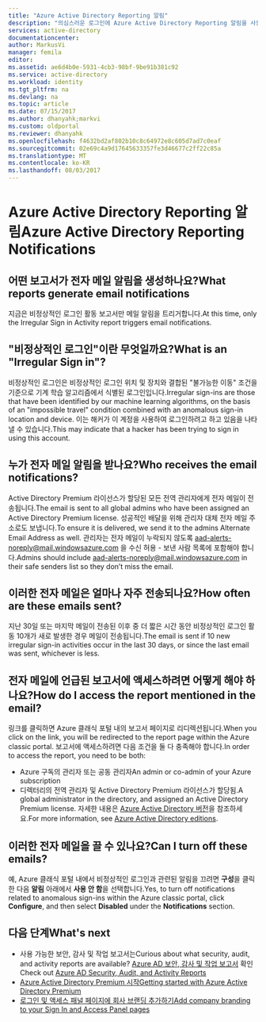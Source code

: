 ```yaml
---
title: "Azure Active Directory Reporting 알림"
description: "의심스러운 로그인에 Azure Active Directory Reporting 알림을 사용하는 방법입니다."
services: active-directory
documentationcenter: 
author: MarkusVi
manager: femila
editor: 
ms.assetid: ae6d4b0e-5931-4cb3-98bf-9be91b381c92
ms.service: active-directory
ms.workload: identity
ms.tgt_pltfrm: na
ms.devlang: na
ms.topic: article
ms.date: 07/15/2017
ms.author: dhanyahk;markvi
ms.custom: oldportal
ms.reviewer: dhanyahk
ms.openlocfilehash: f4632bd2af802b10c8c64972e8c605d7ad7c0eaf
ms.sourcegitcommit: 02e69c4a9d17645633357fe3d46677c2ff22c85a
ms.translationtype: MT
ms.contentlocale: ko-KR
ms.lasthandoff: 08/03/2017
---
```

# <a name="azure-active-directory-reporting-notifications"></a><span data-ttu-id="1e082-103">Azure Active Directory Reporting 알림</span><span class="sxs-lookup"><span data-stu-id="1e082-103">Azure Active Directory Reporting Notifications</span></span>
## <a name="what-reports-generate-email-notifications"></a><span data-ttu-id="1e082-104">어떤 보고서가 전자 메일 알림을 생성하나요?</span><span class="sxs-lookup"><span data-stu-id="1e082-104">What reports generate email notifications</span></span>
<span data-ttu-id="1e082-105">지금은 비정상적인 로그인 활동 보고서만 메일 알림을 트리거합니다.</span><span class="sxs-lookup"><span data-stu-id="1e082-105">At this time, only the Irregular Sign in Activity report triggers email notifications.</span></span>

## <a name="what-is-an-irregular-sign-in"></a><span data-ttu-id="1e082-106">"비정상적인 로그인"이란 무엇일까요?</span><span class="sxs-lookup"><span data-stu-id="1e082-106">What is an "Irregular Sign in"?</span></span>
<span data-ttu-id="1e082-107">비정상적인 로그인은 비정상적인 로그인 위치 및 장치와 결합된 "불가능한 이동" 조건을 기준으로 기계 학습 알고리즘에서 식별된 로그인입니다.</span><span class="sxs-lookup"><span data-stu-id="1e082-107">Irregular sign-ins are those that have been identified by our machine learning algorithms, on the basis of an "impossible travel" condition combined with an anomalous sign-in location and device.</span></span> <span data-ttu-id="1e082-108">이는 해커가 이 계정을 사용하여 로그인하려고 하고 있음을 나타낼 수 있습니다.</span><span class="sxs-lookup"><span data-stu-id="1e082-108">This may indicate that a hacker has been trying to sign in using this account.</span></span>

## <a name="who-receives-the-email-notifications"></a><span data-ttu-id="1e082-109">누가 전자 메일 알림을 받나요?</span><span class="sxs-lookup"><span data-stu-id="1e082-109">Who receives the email notifications?</span></span>
<span data-ttu-id="1e082-110">Active Directory Premium 라이선스가 할당된 모든 전역 관리자에게 전자 메일이 전송됩니다.</span><span class="sxs-lookup"><span data-stu-id="1e082-110">The email is sent to all global admins who have been assigned an Active Directory Premium license.</span></span> <span data-ttu-id="1e082-111">성공적인 배달을 위해 관리자 대체 전자 메일 주소로도 보냅니다.</span><span class="sxs-lookup"><span data-stu-id="1e082-111">To ensure it is delivered, we send it to the admins Alternate Email Address as well.</span></span> <span data-ttu-id="1e082-112">관리자는 전자 메일이 누락되지 않도록 aad-alerts-noreply@mail.windowsazure.com 을 수신 허용 - 보낸 사람 목록에 포함해야 합니다.</span><span class="sxs-lookup"><span data-stu-id="1e082-112">Admins should include aad-alerts-noreply@mail.windowsazure.com in their safe senders list so they don’t miss the email.</span></span>

## <a name="how-often-are-these-emails-sent"></a><span data-ttu-id="1e082-113">이러한 전자 메일은 얼마나 자주 전송되나요?</span><span class="sxs-lookup"><span data-stu-id="1e082-113">How often are these emails sent?</span></span>
<span data-ttu-id="1e082-114">지난 30일 또는 마지막 메일이 전송된 이후 중 더 짧은 시간 동안 비정상적인 로그인 활동 10개가 새로 발생한 경우 메일이 전송됩니다.</span><span class="sxs-lookup"><span data-stu-id="1e082-114">The email is sent if 10 new irregular sign-in activities occur in the last 30 days, or since the last email was sent, whichever is less.</span></span>

## <a name="how-do-i-access-the-report-mentioned-in-the-email"></a><span data-ttu-id="1e082-115">전자 메일에 언급된 보고서에 액세스하려면 어떻게 해야 하나요?</span><span class="sxs-lookup"><span data-stu-id="1e082-115">How do I access the report mentioned in the email?</span></span>
<span data-ttu-id="1e082-116">링크를 클릭하면 Azure 클래식 포털 내의 보고서 페이지로 리디렉션됩니다.</span><span class="sxs-lookup"><span data-stu-id="1e082-116">When you click on the link, you will be redirected to the report page within the Azure classic portal.</span></span> <span data-ttu-id="1e082-117">보고서에 액세스하려면 다음 조건을 둘 다 충족해야 합니다.</span><span class="sxs-lookup"><span data-stu-id="1e082-117">In order to access the report, you need to be both:</span></span>

* <span data-ttu-id="1e082-118">Azure 구독의 관리자 또는 공동 관리자</span><span class="sxs-lookup"><span data-stu-id="1e082-118">An admin or co-admin of your Azure subscription</span></span>
* <span data-ttu-id="1e082-119">디렉터리의 전역 관리자 및 Active Directory Premium 라이선스가 할당됨.</span><span class="sxs-lookup"><span data-stu-id="1e082-119">A global administrator in the directory, and assigned an Active Directory Premium license.</span></span> <span data-ttu-id="1e082-120">자세한 내용은 [Azure Active Directory 버전](active-directory-editions.md)을 참조하세요.</span><span class="sxs-lookup"><span data-stu-id="1e082-120">For more information, see [Azure Active Directory editions](active-directory-editions.md).</span></span>

## <a name="can-i-turn-off-these-emails"></a><span data-ttu-id="1e082-121">이러한 전자 메일을 끌 수 있나요?</span><span class="sxs-lookup"><span data-stu-id="1e082-121">Can I turn off these emails?</span></span>
<span data-ttu-id="1e082-122">예, Azure 클래식 포털 내에서 비정상적인 로그인과 관련된 알림을 끄려면 **구성**을 클릭한 다음 **알림** 아래에서 **사용 안 함**을 선택합니다.</span><span class="sxs-lookup"><span data-stu-id="1e082-122">Yes, to turn off notifications related to anomalous sign-ins within the Azure classic portal, click **Configure**, and then select **Disabled** under the **Notifications** section.</span></span>

## <a name="whats-next"></a><span data-ttu-id="1e082-123">다음 단계</span><span class="sxs-lookup"><span data-stu-id="1e082-123">What's next</span></span>
* <span data-ttu-id="1e082-124">사용 가능한 보안, 감사 및 작업 보고서는</span><span class="sxs-lookup"><span data-stu-id="1e082-124">Curious about what security, audit, and activity reports are available?</span></span> <span data-ttu-id="1e082-125">[Azure AD 보안, 감사 및 작업 보고서](active-directory-view-access-usage-reports.md) 확인</span><span class="sxs-lookup"><span data-stu-id="1e082-125">Check out [Azure AD Security, Audit, and Activity Reports](active-directory-view-access-usage-reports.md)</span></span>
* [<span data-ttu-id="1e082-126">Azure Active Directory Premium 시작</span><span class="sxs-lookup"><span data-stu-id="1e082-126">Getting started with Azure Active Directory Premium</span></span>](active-directory-get-started-premium.md)
* [<span data-ttu-id="1e082-127">로그인 및 액세스 패널 페이지에 회사 브랜딩 추가하기</span><span class="sxs-lookup"><span data-stu-id="1e082-127">Add company branding to your Sign In and Access Panel pages</span></span>](active-directory-add-company-branding.md)

